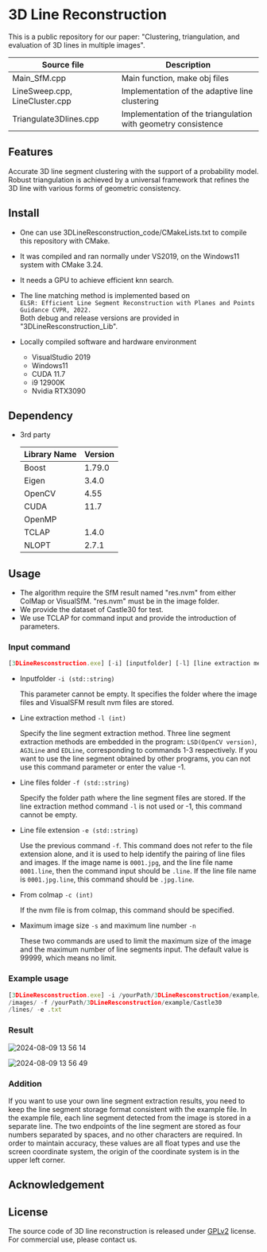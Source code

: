 # 3D Line Reconstruction

This is a public repository for our paper: "Clustering, 
triangulation, 
and evaluation of 3D lines in multiple images".

  | Source file | Description |
  | ------------ | ------- |
  | Main_SfM.cpp        | Main function, make obj files   |
  | LineSweep.cpp, LineCluster.cpp | Implementation of the adaptive line clustering   |
  | Triangulate3Dlines.cpp       | Implementation of the triangulation with geometry consistence    |

## Features
Accurate 3D line segment clustering  with the support of a probability model.
Robust triangulation is achieved by a universal framework that refines the 3D line with various forms of geometric consistency.
  
## Install
- One can use 3DLineResconstruction_code/CMakeLists.txt 
to compile this repository with CMake.
- It was compiled and ran normally under VS2019, on the Windows11 system with CMake 3.24. 
- It needs a GPU to achieve efficient knn search.
- The line matching method is implemented based on <br>
  `ELSR: Efficient Line Segment Reconstruction with Planes and Points Guidance CVPR, 2022.`<br>
​	Both debug and release versions are provided in "3DLineResconstruction_Lib".

- Locally compiled software and hardware environment
  - VisualStudio 2019
  - Windows11
  - CUDA 11.7
  - i9 12900K
  - Nvidia RTX3090

## Dependency

- 3rd party

  | Library Name | Version |
  | ------------ | ------- |
  | Boost        | 1.79.0  |
  | Eigen        | 3.4.0   |
  | OpenCV       | 4.55    |
  | CUDA         | 11.7    |
  | OpenMP       |         |
  | TCLAP        | 1.4.0   |
  | NLOPT        | 2.7.1   |



## Usage
- The algorithm require the SfM result named "res.nvm" from either ColMap or VisualSfM.
  "res.nvm" must be in the image folder.
- We provide the dataset of Castle30 for test.
- We use TCLAP for command input and provide the introduction of parameters. 

### Input command

```javascript
[3DLineResconstruction.exe] [-i] [inputfolder] [-l] [line extraction method] [-f] [line files extraction from other programs] [-e] [the file extension of the line files] [-c] [specifies whether the result comes from colmap] [-s] [the maximum size of input images] [-n] [the maximum number of input lines]
```

- Inputfolder `-i (std::string)` 

  This parameter cannot be empty. It specifies the folder where the image files and VisualSFM result nvm files are stored.

- Line extraction method `-l (int)`

  Specify the line segment extraction method. Three line segment extraction methods are embedded in the program: `LSD(OpenCV version)`, `AG3Line` and `EDLine`, corresponding to commands 1-3 respectively. If you want to use the line segment obtained by other programs, you can not use this command parameter or enter the value -1. 

- Line files folder `-f (std::string)`

  Specify the folder path where the line segment files are stored. If the line extraction method command `-l` is not used or -1, this command cannot be empty.

- Line file extension `-e (std::string)`

  Use the previous command `-f`. This command does not refer to the file extension alone, and it is used to help identify the pairing of line files and images. If the image name is `0001.jpg`, and the line file name `0001.line`, then the command input should be `.line`. If the line file name is `0001.jpg.line`, this command should be `.jpg.line`.

- From colmap `-c (int)`

  If the nvm file is from colmap, this command should be specified.

- Maximum image size `-s` and maximum line number `-n`

  These two commands are used to limit the maximum size of the image and the maximum number of line segments input. The default value is 99999, which means no limit.

### Example usage

```javascript
[3DLineResconstruction.exe] -i /yourPath/3DLineResconstruction/example/Castle30
/images/ -f /yourPath/3DLineResconstruction/example/Castle30
/lines/ -e .txt
```

### Result
![2024-08-09 13 56 14](https://github.com/user-attachments/assets/abd6b995-910c-4d82-af7e-986e4eaefafd)

![2024-08-09 13 56 49](https://github.com/user-attachments/assets/94b57979-b6eb-4e05-b77c-c918977f11d2)

### Addition

If you want to use your own line segment extraction results, you need to keep the line segment storage format consistent with the example file. In the example file, each line segment detected from the image is stored in a separate line. The two endpoints of the line segment are stored as four numbers separated by spaces, and no other characters are required. In order to maintain accuracy, these values are all float types and use the screen coordinate system, the origin of the coordinate system is in the upper left corner.

## Acknowledgement



## License

The source code of 3D line reconstruction is released under [GPLv2](http://www.gnu.org/licenses/old-licenses/gpl-2.0.html) license. For commercial use, please contact us.
